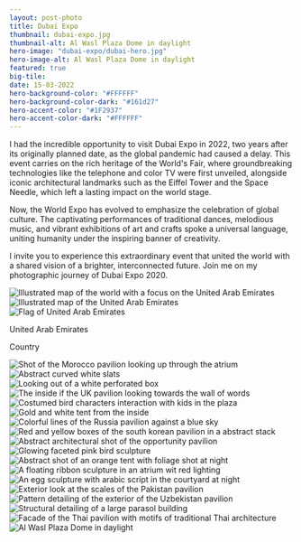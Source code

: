 ```yaml
---
layout: post-photo
title: Dubai Expo
thumbnail: dubai-expo.jpg
thumbnail-alt: Al Wasl Plaza Dome in daylight
hero-image: "dubai-expo/dubai-hero.jpg"
hero-image-alt: Al Wasl Plaza Dome in daylight
featured: true
big-tile:
date: 15-03-2022
hero-background-color: "#FFFFFF"
hero-background-color-dark: "#161d27"
hero-accent-color: "#1F2937"
hero-accent-color-dark: "#FFFFFF"
---
```


I had the incredible opportunity to visit Dubai Expo in 2022, two years after its originally planned date, as the global pandemic had caused a delay. This event carries on the rich heritage of the World's Fair, where groundbreaking technologies like the telephone and color TV were first unveiled, alongside iconic architectural landmarks such as the Eiffel Tower and the Space Needle, which left a lasting impact on the world stage.

Now, the World Expo has evolved to emphasize the celebration of global culture. The captivating performances of traditional dances, melodious music, and vibrant exhibitions of art and crafts spoke a universal language, uniting humanity under the inspiring banner of creativity.

I invite you to experience this extraordinary event that united the world with a shared vision of a brighter, interconnected future. Join me on my photographic journey of Dubai Expo 2020.


<!-- TODO should this be a component?? -->
<div class="grid-x grid-margin-x grid-margin-y">
  <div class="grid-x cell">
    <div class="map-container cell grid-x">
      <img class="map" src="../img/photography/dubai/worldmap-dubai.svg" alt="Illustrated map of the world with a focus on the United Arab Emirates">
      <div class="detail cell small-12 medium-shrink">
        <div class="detailed-map cell">
          <img src="../img/photography/dubai/mapdetail-dubai.svg" alt="Illustrated map of the United Arab Emirates">
        </div>
        <div class="detail-footer cell grid-x align-middle">
          <div class="cell small-2 medium-shrink flag-wrapper">
            <img src="../img/photography/flags/uae.svg" alt="Flag of United Arab Emirates">
          </div>
          <div class="cell shrink text-wrapper">
            <p class="country-name">United Arab Emirates</p>
            <p class="country-label">Country</p>
          </div>
        </div>
      </div>
    </div>
  </div>
</div>

<div class="grid-x grid-margin-x grid-margin-y">
  <div class="cell">
    <img src="../img/photography/dubai-expo/marrocco-pavilion.jpg" alt="Shot of the Morocco pavilion looking up through the atrium">
  </div>
  <div class="cell" style="display: flex; flex: calc(1000/667);">
    <img src="../img/photography/dubai-expo/white-slats.jpg" alt="Abstract curved white slats">
  </div>
  <div class="cell" style="display: flex; flex: calc(667/1000);">
    <img src="../img/photography/dubai-expo/white-cube.jpg" alt="Looking out of a white perforated box">
  </div>
  <div class="cell">
    <img src="../img/photography/dubai-expo/uk-inside.jpg" alt="The inside if the UK pavilion looking towards the wall of words">
  </div>
  <div class="cell">
    <img src="../img/photography/dubai-expo/blue-bird.jpg" alt="Costumed bird characters interaction with kids in the plaza">
  </div>
  <div class="cell">
    <img src="../img/photography/dubai-expo/gold-tent.jpg" alt="Gold and white tent from the inside">
  </div>
  <div class="cell medium-6">
    <img src="../img/photography/dubai-expo/russia-lines.jpg" alt="Colorful lines of the Russia pavilion against a blue sky">
  </div>
  <div class="cell medium-6">
    <img src="../img/photography/dubai-expo/korea-cubes.jpg" alt="Red and yellow boxes of the south korean pavilion in a abstract stack">
  </div>
  <div class="cell">
    <img src="../img/photography/dubai-expo/opportunity-pavilion.jpg" alt="Abstract architectural shot of the opportunity pavilion">
  </div>
  <div class="cell">
    <img src="../img/photography/dubai-expo/pink-bird.jpg" alt="Glowing faceted pink bird sculpture">
  </div>
  <div class="cell">
    <img src="../img/photography/dubai-expo/orange-tent.jpg" alt="Abstract shot of an orange tent with foliage shot at night">
  </div>
  <div class="cell medium-6">
    <img src="../img/photography/dubai-expo/red-ribbon.jpg" alt="A floating ribbon sculpture in an atrium wit red lighting">
  </div>
  <div class="cell medium-6">
    <img src="../img/photography/dubai-expo/egg.jpg" alt="An egg sculpture with arabic script in the courtyard at night">
  </div>
  <div class="cell">
    <img src="../img/photography/dubai-expo/pakistan-scales.jpg" alt="Exterior look at the scales of the Pakistan pavilion">
  </div>
  <div class="cell">
    <img src="../img/photography/dubai-expo/uzbekistan-pattern.jpg" alt="Pattern detailing of the exterior of the Uzbekistan pavilion">
  </div>
  <div class="cell">
    <img src="../img/photography/dubai-expo/parasol-structure.jpg" alt="Structural detailing of a large parasol building">
  </div>
  <div class="cell">
    <img src="../img/photography/dubai-expo/thai-pavilion.jpg" alt="Facade of the Thai pavilion with motifs of traditional Thai architecture">
  </div>
  <div class="cell">
    <img src="../img/photography/dubai-expo/center-dome.jpg" alt="Al Wasl Plaza Dome in daylight">
  </div>
</div>
